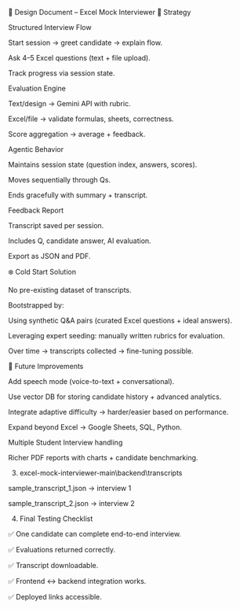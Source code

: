 📐 Design Document – Excel Mock Interviewer
🎯 Strategy

Structured Interview Flow

Start session → greet candidate → explain flow.

Ask 4–5 Excel questions (text + file upload).

Track progress via session state.

Evaluation Engine

Text/design → Gemini API with rubric.

Excel/file → validate formulas, sheets, correctness.

Score aggregation → average + feedback.

Agentic Behavior

Maintains session state (question index, answers, scores).

Moves sequentially through Qs.

Ends gracefully with summary + transcript.

Feedback Report

Transcript saved per session.

Includes Q, candidate answer, AI evaluation.

Export as JSON and PDF.

❄️ Cold Start Solution

No pre-existing dataset of transcripts.

Bootstrapped by:

Using synthetic Q&A pairs (curated Excel questions + ideal answers).

Leveraging expert seeding: manually written rubrics for evaluation.

Over time → transcripts collected → fine-tuning possible.

🔮 Future Improvements

Add speech mode (voice-to-text + conversational).

Use vector DB for storing candidate history + advanced analytics.

Integrate adaptive difficulty → harder/easier based on performance.

Expand beyond Excel → Google Sheets, SQL, Python.

Multiple Student Interview handling

Richer PDF reports with charts + candidate benchmarking.

3. excel-mock-interviewer-main\backend\transcripts

sample_transcript_1.json → interview 1

sample_transcript_2.json → interview 2



4. Final Testing Checklist

✅ One candidate can complete end-to-end interview.

✅ Evaluations returned correctly.

✅ Transcript downloadable.

✅ Frontend ↔ backend integration works.

✅ Deployed links accessible.